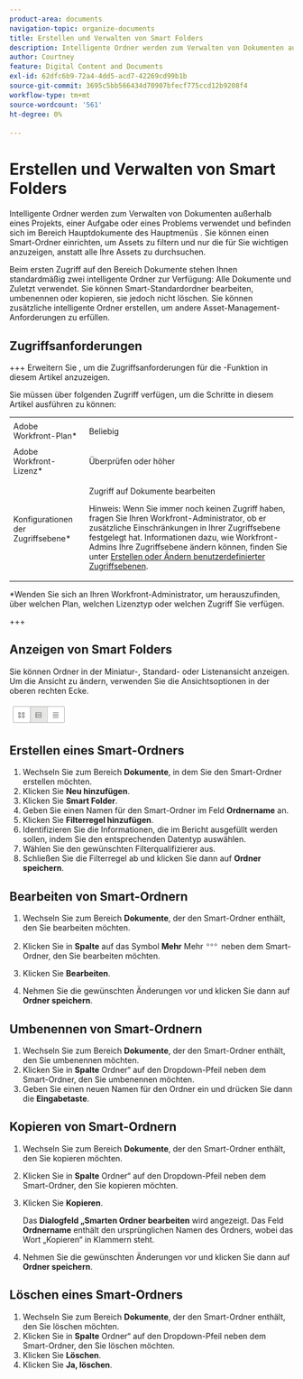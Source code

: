 ```yaml
---
product-area: documents
navigation-topic: organize-documents
title: Erstellen und Verwalten von Smart Folders
description: Intelligente Ordner werden zum Verwalten von Dokumenten außerhalb eines Projekts, einer Aufgabe oder eines Problems verwendet und befinden sich im Bereich Hauptdokumente des Hauptmenüs . Sie können einen Smart-Ordner einrichten, um Assets zu filtern und nur die für Sie wichtigen anzuzeigen, anstatt alle Ihre Assets zu durchsuchen.
author: Courtney
feature: Digital Content and Documents
exl-id: 62dfc6b9-72a4-4dd5-acd7-42269cd99b1b
source-git-commit: 3695c5bb566434d70907bfecf775ccd12b9208f4
workflow-type: tm+mt
source-wordcount: '561'
ht-degree: 0%

---
```


# Erstellen und Verwalten von Smart Folders

Intelligente Ordner werden zum Verwalten von Dokumenten außerhalb eines Projekts, einer Aufgabe oder eines Problems verwendet und befinden sich im Bereich Hauptdokumente des Hauptmenüs . Sie können einen Smart-Ordner einrichten, um Assets zu filtern und nur die für Sie wichtigen anzuzeigen, anstatt alle Ihre Assets zu durchsuchen.

Beim ersten Zugriff auf den Bereich Dokumente stehen Ihnen standardmäßig zwei intelligente Ordner zur Verfügung: Alle Dokumente und Zuletzt verwendet. Sie können Smart-Standardordner bearbeiten, umbenennen oder kopieren, sie jedoch nicht löschen. Sie können zusätzliche intelligente Ordner erstellen, um andere Asset-Management-Anforderungen zu erfüllen.

## Zugriffsanforderungen

+++ Erweitern Sie , um die Zugriffsanforderungen für die -Funktion in diesem Artikel anzuzeigen.

Sie müssen über folgenden Zugriff verfügen, um die Schritte in diesem Artikel ausführen zu können:

<table style="table-layout:auto"> 
 <col> 
 <col> 
 <tbody> 
  <tr> 
   <td role="rowheader">Adobe Workfront-Plan*</td> 
   <td> <p>Beliebig</p> </td> 
  </tr> 
  <tr> 
   <td role="rowheader">Adobe Workfront-Lizenz*</td> 
   <td> <p>Überprüfen oder höher</p> </td> 
  </tr> 
  <tr> 
   <td role="rowheader">Konfigurationen der Zugriffsebene*</td> 
   <td> <p>Zugriff auf Dokumente bearbeiten</p> <p>Hinweis: Wenn Sie immer noch keinen Zugriff haben, fragen Sie Ihren Workfront-Administrator, ob er zusätzliche Einschränkungen in Ihrer Zugriffsebene festgelegt hat. Informationen dazu, wie Workfront-Admins Ihre Zugriffsebene ändern können, finden Sie unter <a href="../../administration-and-setup/add-users/configure-and-grant-access/create-modify-access-levels.md" class="MCXref xref">Erstellen oder Ändern benutzerdefinierter Zugriffsebenen</a>.</p> </td> 
  </tr> 
 </tbody> 
</table>

&#42;Wenden Sie sich an Ihren Workfront-Administrator, um herauszufinden, über welchen Plan, welchen Lizenztyp oder welchen Zugriff Sie verfügen.

+++

## Anzeigen von Smart Folders 

Sie können Ordner in der Miniatur-, Standard- oder Listenansicht anzeigen. Um die Ansicht zu ändern, verwenden Sie die Ansichtsoptionen in der oberen rechten Ecke.

![Smart-Ordner bearbeiten](assets/screenshot-2016-07-07-12.46.54.png)

## Erstellen eines Smart-Ordners 

1. Wechseln Sie zum Bereich **Dokumente**, in dem Sie den Smart-Ordner erstellen möchten.
1. Klicken Sie **Neu hinzufügen**.
1. Klicken Sie **Smart Folder**.
1. Geben Sie einen Namen für den Smart-Ordner im Feld **Ordnername** an.
1. Klicken Sie **Filterregel hinzufügen**.
1. Identifizieren Sie die Informationen, die im Bericht ausgefüllt werden sollen, indem Sie den entsprechenden Datentyp auswählen.
1. Wählen Sie den gewünschten Filterqualifizierer aus. 
1. Schließen Sie die Filterregel ab und klicken Sie dann auf **Ordner speichern**.

## Bearbeiten von Smart-Ordnern 

1. Wechseln Sie zum Bereich **Dokumente**, der den Smart-Ordner enthält, den Sie bearbeiten möchten.
1. Klicken Sie in **Spalte** auf das Symbol **Mehr** Mehr![Menü &#x200B;](assets/more-icon.png) neben dem Smart-Ordner, den Sie bearbeiten möchten.
1. Klicken Sie **Bearbeiten**.

1. Nehmen Sie die gewünschten Änderungen vor und klicken Sie dann auf **Ordner speichern**.

## Umbenennen von Smart-Ordnern 

1. Wechseln Sie zum Bereich **Dokumente**, der den Smart-Ordner enthält, den Sie umbenennen möchten.
1. Klicken Sie in **Spalte** Ordner“ auf den Dropdown-Pfeil neben dem Smart-Ordner, den Sie umbenennen möchten.
1. Geben Sie einen neuen Namen für den Ordner ein und drücken Sie dann die **Eingabetaste**.

## Kopieren von Smart-Ordnern

1. Wechseln Sie zum Bereich **Dokumente**, der den Smart-Ordner enthält, den Sie kopieren möchten.
1. Klicken Sie in **Spalte** Ordner“ auf den Dropdown-Pfeil neben dem Smart-Ordner, den Sie kopieren möchten.
1. Klicken Sie **Kopieren**.

   Das **Dialogfeld „Smarten Ordner bearbeiten** wird angezeigt. Das Feld **Ordnername** enthält den ursprünglichen Namen des Ordners, wobei das Wort „Kopieren“ in Klammern steht.

1. Nehmen Sie die gewünschten Änderungen vor und klicken Sie dann auf **Ordner speichern**.

## Löschen eines Smart-Ordners

1. Wechseln Sie zum Bereich **Dokumente**, der den Smart-Ordner enthält, den Sie löschen möchten.
1. Klicken Sie in **Spalte** Ordner“ auf den Dropdown-Pfeil neben dem Smart-Ordner, den Sie löschen möchten.
1. Klicken Sie **Löschen**.
1. Klicken Sie **Ja, löschen**.
